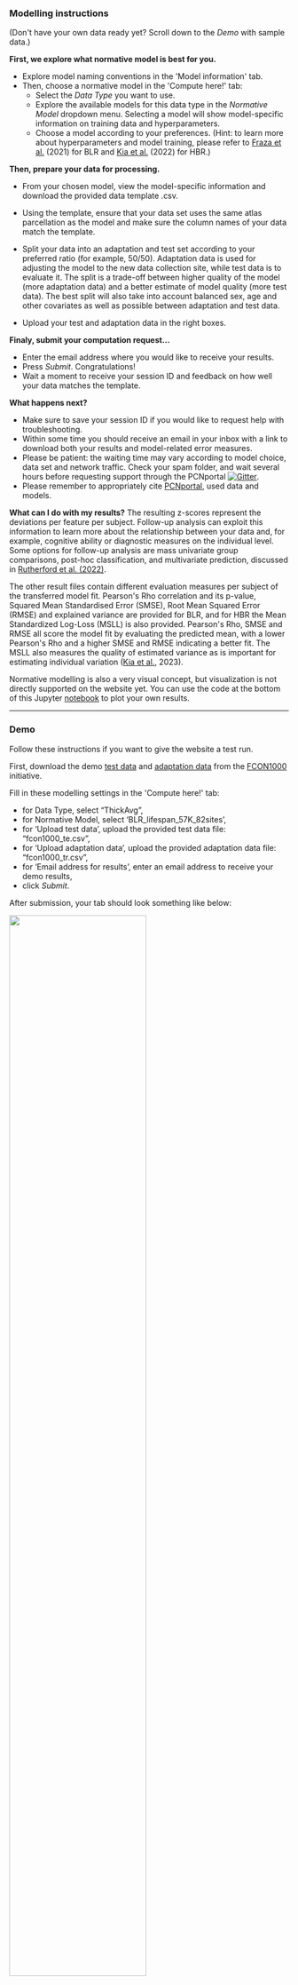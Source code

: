 ### Modelling instructions

(Don't have your own data ready yet? Scroll down to the _Demo_ with sample data.)

**First, we explore what normative model is best for you.**

- Explore model naming conventions in the 'Model information' tab.
- Then, choose a normative model in the 'Compute here!' tab:
  - Select the _Data Type_ you want to use.
  - Explore the available models for this data type in the _Normative Model_ dropdown menu. Selecting a model will show model-specific information on training data and hyperparameters.
  - Choose a model according to your preferences.
    (Hint: to learn more about hyperparameters and model training, please refer to [Fraza et al.](https://www.sciencedirect.com/science/article/pii/S1053811921009873) (2021) for BLR and [Kia et al.](https://journals.plos.org/plosone/article/comments?id=10.1371/journal.pone.0278776) (2022) for HBR.)

**Then, prepare your data for processing.**

- From your chosen model, view the model-specific information and download the provided data template .csv.
- Using the template, ensure that your data set uses the same atlas parcellation as the model and make sure the column names of your data match the template.
- Split your data into an adaptation and test set according to your preferred ratio (for example, 50/50). Adaptation data is used for adjusting the model to the new data collection site, while test data is to evaluate it. The split is a trade-off between higher quality of the model (more adaptation data) and a better estimate of model quality (more test data). The best split will also take into account balanced sex, age and other covariates as well as possible between adaptation and test data.

- Upload your test and adaptation data in the right boxes.

**Finaly, submit your computation request...**

- Enter the email address where you would like to receive your results.
- Press _Submit_. Congratulations!
- Wait a moment to receive your session ID and feedback on how well your data matches the template.

**What happens next?**

- Make sure to save your session ID if you would like to request help with troubleshooting.
- Within some time you should receive an email in your inbox with a link to download both your results and model-related error measures.
- Please be patient: the waiting time may vary according to model choice, data set and network traffic. Check your spam folder, and wait several hours before requesting support through the PCNportal [![Gitter](https://badges.gitter.im/PCNportal/community.svg)](https://gitter.im/PCNportal/community?utm_source=badge&utm_medium=badge&utm_campaign=pr-badge).
- Please remember to appropriately cite [PCNportal](https://wellcomeopenresearch.org/articles/8-326), used data and models.

**What can I do with my results?**
The resulting z-scores represent the deviations per feature per subject. Follow-up analysis can exploit this information to learn more about the relationship between your data and, for example, cognitive ability or diagnostic measures on the individual level. Some options for follow-up analysis are mass univariate group comparisons, post-hoc classification, and multivariate prediction, discussed in [Rutherford et al. (2022)](https://www.biorxiv.org/content/10.1101/2022.11.14.516460v1).

The other result files contain different evaluation measures per subject of the transferred model fit. Pearson's Rho correlation and its p-value, Squared Mean Standardised Error (SMSE), Root Mean Squared Error (RMSE) and explained variance are provided for BLR, and for HBR the Mean Standardized Log-Loss (MSLL) is also provided. Pearson's Rho, SMSE and RMSE all score the model fit by evaluating the predicted mean, with a lower Pearson's Rho and a higher SMSE and RMSE indicating a better fit. The MSLL also measures the quality of estimated variance as is important for estimating individual variation ([Kia et al.](https://www.ncbi.nlm.nih.gov/pmc/articles/PMC9731431/), 2023).

Normative modelling is also a very visual concept, but visualization is not directly supported on the website yet. You can use the code at the bottom of this Jupyter [notebook](https://github.com/predictive-clinical-neuroscience/braincharts/blob/master/scripts/apply_normative_models_ct.ipynb) to plot your own results.
<br />

---

### Demo

Follow these instructions if you want to give the website a test run.

First, download the demo [test data](https://drive.google.com/uc?export=download&id=1S2uQ-lbP7km-OVLqQhehVisV1CwHDjKJ) and [adaptation data](https://drive.google.com/uc?export=download&id=1PjiA-zIzJFsvmHZiBtsj5P2dRfZeH6XV) from the [FCON1000](http://fcon_1000.projects.nitrc.org/) initiative.

Fill in these modelling settings in the 'Compute here!' tab:

- for Data Type, select “ThickAvg”,
- for Normative Model, select ‘BLR_lifespan_57K_82sites’,
- for ‘Upload test data’, upload the provided test data file: “fcon1000_te.csv”,
- for ‘Upload adaptation data’, upload the provided adaptation data file: “fcon1000_tr.csv”,
- for ‘Email address for results’, enter an email address to receive your demo results,
- click _Submit_.

After submission, your tab should look something like below:

<img src="assets/demo.png" width='70%' length='70%'/>

The green box will appear some time later after computation is complete. When it shows up, it's time to check your inbox for results!
